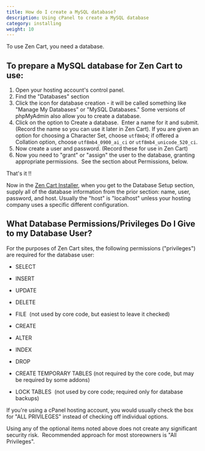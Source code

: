 ```yaml
---
title: How do I create a MySQL database? 
description: Using cPanel to create a MySQL database 
category: installing 
weight: 10
---
```


To use Zen Cart, you need a database.  

## To prepare a MySQL database for Zen Cart to use:

1.  Open your hosting account's control panel.
2.  Find the "Databases" section
3.  Click the icon for database creation - it will be called something like "Manage My Databases" or "MySQL Databases."  Some versions of phpMyAdmin also allow you to create a database.
4.  Click on the option to Create a database.  Enter a name for it and submit. (Record the name so you can use it later in Zen Cart).
    If you are given an option for choosing a Character Set, choose `utf8mb4`; if offered a Collation option, choose `utf8mb4_0900_ai_ci` or `utf8mb4_unicode_520_ci`.
6.  Now create a user and password. (Record these for use in Zen Cart)
7.  Now you need to "grant" or "assign" the user to the database, granting appropriate permissions.  See the section about Permissions, below.  

That's it !!  

Now in the [Zen Cart Installer](/user/first_steps/how_do_i_install/#f-run-the-installer), when you get to the Database Setup section, supply all of the database information from the prior section: name, user, password, and host. Usually the "host" is "localhost" unless your hosting company uses a specific different configuration.  

## What Database Permissions/Privileges Do I Give to my Database User?

For the purposes of Zen Cart sites, the following permissions ("privileges") are required for the database user:  

*   SELECT
*   INSERT
*   UPDATE
*   DELETE
*   FILE  (not used by core code, but easiest to leave it checked)  

*   CREATE
*   ALTER
*   INDEX
*   DROP
*   CREATE TEMPORARY TABLES (not required by the core code, but may be required by some addons)  

*   LOCK TABLES  (not used by core code; required only for database backups)  

If you're using a cPanel hosting account, you would usually check the box for "ALL PRIVILEGES" instead of checking off individual options.  

Using any of the optional items noted above does not create any significant security risk.  Recommended approach for most storeowners is "All Privileges".
